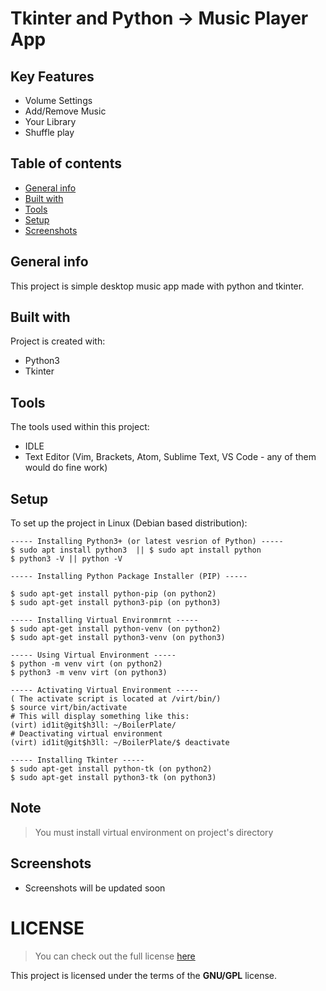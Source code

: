 # Tkinter and Python -> Music Player App 

## Key Features 
* Volume Settings
* Add/Remove Music
* Your Library
* Shuffle play

## Table of contents
* [General info](#general-info)
* [Built with](#built-with)
* [Tools](#tools)
* [Setup](#project-setup)
* [Screenshots](#project-sscreenshots)

## General info
This project is simple desktop music app made with python and tkinter. 
	
## Built with
Project is created with:
* Python3
* Tkinter
	
## Tools
The tools used within this project:
* IDLE 
* Text Editor (Vim, Brackets, Atom, Sublime Text, VS Code - any of them would do fine work)

## Setup
To set up the project in Linux (Debian based distribution):
```
----- Installing Python3+ (or latest vesrion of Python) -----
$ sudo apt install python3  || $ sudo apt install python
$ python3 -V || python -V

----- Installing Python Package Installer (PIP) -----

$ sudo apt-get install python-pip (on python2)
$ sudo apt-get install python3-pip (on python3) 

----- Installing Virtual Environmrnt -----
$ sudo apt-get install python-venv (on python2)
$ sudo apt-get install python3-venv (on python3)

----- Using Virtual Environment -----
$ python -m venv virt (on python2)
$ python3 -m venv virt (on python3)

----- Activating Virtual Environment -----
( The activate script is located at /virt/bin/)
$ source virt/bin/activate
# This will display something like this: 
(virt) id1it@git$h3ll: ~/BoilerPlate/
# Deactivating virtual environment 
(virt) id1it@git$h3ll: ~/BoilerPlate/$ deactivate 

----- Installing Tkinter -----
$ sudo apt-get install python-tk (on python2)
$ sudo apt-get install python3-tk (on python3)
``` 

## Note
>You must install virtual environment on project's directory

## Screenshots 
* Screenshots will be updated soon

# LICENSE 
>You can check out the full license [here](https://github.com/pkgnpdeb/python-music/blob/main/LICENSE)

This project is licensed under the terms of the **GNU/GPL** license.  
